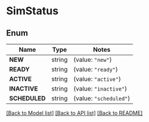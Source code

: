 # SimStatus

## Enum
Name | Type | Notes
------------ | ------------- | -------------
**NEW** | string | (value: `"new"`)
**READY** | string | (value: `"ready"`)
**ACTIVE** | string | (value: `"active"`)
**INACTIVE** | string | (value: `"inactive"`)
**SCHEDULED** | string | (value: `"scheduled"`)


[[Back to Model list]](../README.md#documentation-for-models) [[Back to API list]](../README.md#documentation-for-api-endpoints) [[Back to README]](../README.md)


